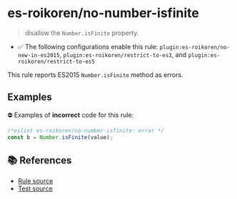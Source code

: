 # es-roikoren/no-number-isfinite
> disallow the `Number.isFinite` property.

- ✅ The following configurations enable this rule: `plugin:es-roikoren/no-new-in-es2015`, `plugin:es-roikoren/restrict-to-es3`, and `plugin:es-roikoren/restrict-to-es5`

This rule reports ES2015 `Number.isFinite` method as errors.

## Examples

⛔ Examples of **incorrect** code for this rule:

```js
/*eslint es-roikoren/no-number-isfinite: error */
const b = Number.isFinite(value);
```

## 📚 References

- [Rule source](https://github.com/roikoren755/eslint-plugin-es/blob/v2.0.5/src/rules/no-number-isfinite.ts)
- [Test source](https://github.com/roikoren755/eslint-plugin-es/blob/v2.0.5/tests/src/rules/no-number-isfinite.ts)
